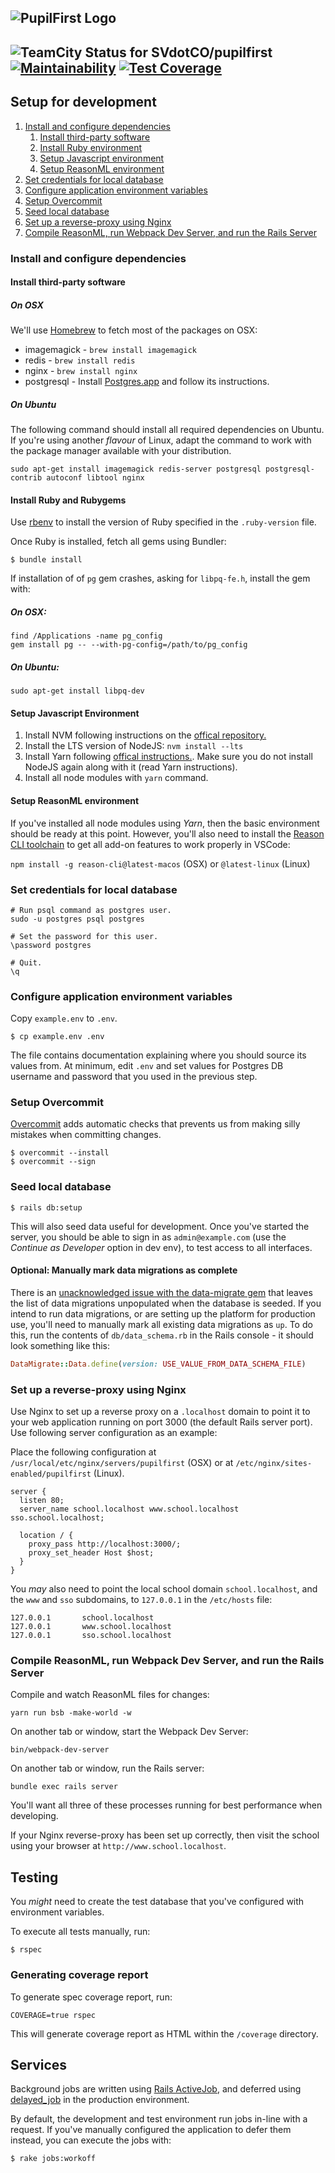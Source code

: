 ![PupilFirst Logo](https://s3.amazonaws.com/public-assets.sv.co/random/201908/pupilfirst-logo-300px.png)
---
![TeamCity Status for SVdotCO/pupilfirst](https://ci.sv.co/app/rest/builds/buildType:(id:PupilFirst_ContinuousIntegration)/statusIcon)
[![Maintainability](https://api.codeclimate.com/v1/badges/e1b6a2e1d15fba19e49e/maintainability)](https://codeclimate.com/repos/5d638348e7bd3c018b001e28/maintainability)
[![Test Coverage](https://api.codeclimate.com/v1/badges/e1b6a2e1d15fba19e49e/test_coverage)](https://codeclimate.com/repos/5d638348e7bd3c018b001e28/test_coverage)
---
## Setup for development

1. [Install and configure dependencies](#install-and-configure-dependencies)
    1. [Install third-party software](#install-third-party-software)
    2. [Install Ruby environment](#install-ruby-and-rubygems)
    3. [Setup Javascript environment](#setup-javascript-environment)
    4. [Setup ReasonML environment](#setup-reasonml-environment)
2. [Set credentials for local database](#set-credentials-for-local-database)
3. [Configure application environment variables](#configure-application-environment-variables)
4. [Setup Overcommit](#setup-overcommit)
5. [Seed local database](#seed-local-database)
6. [Set up a reverse-proxy using Nginx](#set-up-a-reverse-proxy-using-nginx)
7. [Compile ReasonML, run Webpack Dev Server, and run the Rails Server](#compile-reasonml-run-webpack-dev-server-and-run-the-rails-server)

### Install and configure dependencies

#### Install third-party software

##### On OSX

We'll use [Homebrew](https://brew.sh/) to fetch most of the packages on OSX:

  * imagemagick - `brew install imagemagick`
  * redis - `brew install redis`
  * nginx - `brew install nginx`
  * postgresql - Install [Postgres.app](http://postgresapp.com) and follow its instructions.

##### On Ubuntu

The following command should install all required dependencies on Ubuntu. If you're using another _flavour_ of Linux,
adapt the command to work with the package manager available with your distribution.

    sudo apt-get install imagemagick redis-server postgresql postgresql-contrib autoconf libtool nginx

#### Install Ruby and Rubygems

Use [rbenv](https://github.com/rbenv/rbenv) to install the version of Ruby specified in the `.ruby-version` file.

Once Ruby is installed, fetch all gems using Bundler:

    $ bundle install

If installation of of `pg` gem crashes, asking for `libpq-fe.h`, install the gem with:

##### On OSX:

    find /Applications -name pg_config
    gem install pg -- --with-pg-config=/path/to/pg_config

##### On Ubuntu:

    sudo apt-get install libpq-dev

#### Setup Javascript Environment

1. Install NVM following instructions on the [offical repository.](https://github.com/creationix/nvm)
2. Install the LTS version of NodeJS: `nvm install --lts`
3. Install Yarn following [offical instructions.](https://yarnpkg.com/en/docs/install). Make sure you do not install
   NodeJS again along with it (read Yarn instructions).
4. Install all node modules with `yarn` command.

#### Setup ReasonML environment

If you've installed all node modules using _Yarn_, then the basic environment should be ready at this point. However,
you'll also need to install the [Reason CLI toolchain](https://github.com/reasonml/reason-cli) to get all add-on
features to work properly in VSCode:

`npm install -g reason-cli@latest-macos` (OSX) or `@latest-linux` (Linux)

### Set credentials for local database

    # Run psql command as postgres user.
    sudo -u postgres psql postgres

    # Set the password for this user.
    \password postgres

    # Quit.
    \q

### Configure application environment variables

Copy `example.env` to `.env`.

    $ cp example.env .env

The file contains documentation explaining where you should source its values from. At minimum, edit `.env` and set
values for Postgres DB username and password that you used in the previous step.

### Setup Overcommit

[Overcommit](https://github.com/sds/overcommit) adds automatic checks that prevents us from making silly mistakes when
committing changes.

    $ overcommit --install
    $ overcommit --sign

### Seed local database

    $ rails db:setup

This will also seed data useful for development. Once you've started the server, you should be able to sign in as
`admin@example.com` (use the _Continue as Developer_ option in dev env), to test access to all interfaces.

#### Optional: Manually mark data migrations as complete

There is an [unacknowledged issue with the data-migrate gem](https://github.com/ilyakatz/data-migrate/issues/82) that
leaves the list of data migrations unpopulated when the database is seeded. If you intend to run data migrations, or are
setting up the platform for production use, you'll need to manually mark all existing data migrations as `up`. To do
this, run the contents of `db/data_schema.rb` in the Rails console - it should look something like this:

```ruby
DataMigrate::Data.define(version: USE_VALUE_FROM_DATA_SCHEMA_FILE)
```

### Set up a reverse-proxy using Nginx

Use Nginx to set up a reverse proxy on a `.localhost` domain to point it to your web application running on port 3000
(the default Rails server port). Use following server configuration as an example:

Place the following configuration at `/usr/local/etc/nginx/servers/pupilfirst` (OSX) or at
`/etc/nginx/sites-enabled/pupilfirst` (Linux).

    server {
      listen 80;
      server_name school.localhost www.school.localhost sso.school.localhost;

      location / {
        proxy_pass http://localhost:3000/;
        proxy_set_header Host $host;
      }
    }

You _may_ also need to point the local school domain `school.localhost`, and the `www` and `sso` subdomains, to
`127.0.0.1` in the `/etc/hosts` file:

    127.0.0.1       school.localhost
    127.0.0.1       www.school.localhost
    127.0.0.1       sso.school.localhost

### Compile ReasonML, run Webpack Dev Server, and run the Rails Server

Compile and watch ReasonML files for changes:

    yarn run bsb -make-world -w

On another tab or window, start the Webpack Dev Server:

    bin/webpack-dev-server

On another tab or window, run the Rails server:

    bundle exec rails server

You'll want all three of these processes running for best performance when developing.

If your Nginx reverse-proxy has been set up correctly, then visit the school using your browser at
`http://www.school.localhost`.

## Testing

You _might_ need to create the test database that you've configured with environment variables.

To execute all tests manually, run:

    $ rspec

### Generating coverage report

To generate spec coverage report, run:

    COVERAGE=true rspec

This will generate coverage report as HTML within the `/coverage` directory.

## Services

Background jobs are written using [Rails ActiveJob](https://guides.rubyonrails.org/active_job_basics.html), and deferred
using [delayed_job](https://github.com/collectiveidea/delayed_job) in the production environment.

By default, the development and test environment run jobs in-line with a request. If you've manually configured the
application to defer them instead, you can execute the jobs with:

    $ rake jobs:workoff
